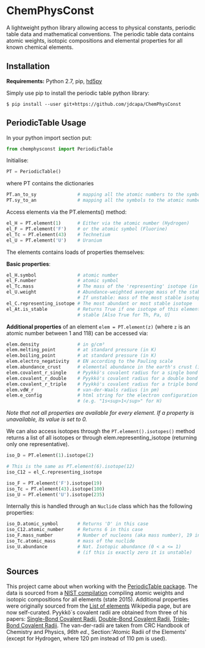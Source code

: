 ChemPhysConst
======================

A lightweight python library allowing access to physical constants, periodic table
 data and mathematical conventions.
The periodic table data contains atomic weights, isotopic compositions and
 elemental properties for all known chemical elements.

Installation
------------

**Requirements:** Python 2.7, pip,
 [hd5py](http://docs.h5py.org/en/latest/index.html)

Simply use pip to install the periodic table python library:

    $ pip install --user git+https://github.com/jdcapa/ChemPhysConst

PeriodicTable Usage
-----

In your python import section put:

```python
from chemphysconst import PeriodicTable
```

Initialise:

```python
PT = PeriodicTable()
```

where PT contains the dictionaries

```python
PT.an_to_sy               # mapping all the atomic numbers to the symbols
PT.sy_to_an               # mapping all the symbols to the atomic numbers
```

Access elements via the PT.elements() method:

```python
el_H = PT.element(1)      # Either via the atomic number (Hydrogen)
el_F = PT.element('F')    # or the atomic symbol (Fluorine)
el_Tc = PT.element(43)    # Technetium
el_U = PT.element('U')    # Uranium
```

The elements contains loads of properties themselves:

**Basic properties**:

```python
el_H.symbol               # atomic number
el_F.number               # atomic symbol
el_Tc.mass                # The mass of the 'representing' isotope (in u)
el_U.weight               # Abundance-weighted average mass of the stable isotopes
                          # If unstable: mass of the most stable isotope (in u)
el_C.representing_isotope # The most abundant or most stable isotope
el_At.is_stable           # Returns True if one isotope of this element is
                          # stable [Also True for Th, Pa, U]
```
**Additional properties** of an element `elem = PT.element(z)` (where `z` is an
 atomic number between 1 and 118) can be accessed via:

```python
elem.density              # in g/cm³
elem.melting_point        # at standard pressure (in K)
elem.boiling_point        # at standard pressure (in K)
elem.electro_negativity   # EN according to the Pauling scale
elem.abundance_crust      # elemental abundance in the earth's crust (in mg/kg)
elem.covalent_r_single    # Pyykkö's covalent radius for a single bond (in pm)
elem.covalent_r_double    # Pyykkö's covalent radius for a double bond (in pm)
elem.covalent_r_triple    # Pyykkö's covalent radius for a triple bond (in pm)
elem.vdW_r                # van-der-Waals radius (in pm)
elem.e_config             # html string for the electron configuration
                          # (e.g. "1s<sup>1</sup>" for H)
```

*Note that not all properties are available for every element.*
*If a property is unavailable, its value is set to 0.*

We can also access isotopes through the `PT.element().isotopes()` method
 returns a list of all isotopes or through elem.representing_isotope (returning
 only one representative).

```python
iso_D = PT.element(1).isotope(2)

# This is the same as PT.element(6).isotope(12)
iso_C12 = el_C.representing_isotope

iso_F = PT.element('F').isotope(19)
iso_Tc = PT.element(43).isotope(100)
iso_U = PT.element('U').isotope(235)
```

Internally this is handled through an `Nuclide` class which has the following
 properties:

```python
iso_D.atomic_symbol       # Returns 'D' in this case
iso_C12.atomic_number     # Returns 6 in this case
iso_F.mass_number         # Number of nucleons (aka mass number), 19 in this case
iso_Tc.atomic_mass        # mass of the nuclide
iso_U.abundance           # Nat. Isotopic abundance (0 < a <= 1)
                          # (if this is exactly zero it is unstable)
```


Sources
-------

This project came about when working with the
 [PeriodicTable package](http://www.reflectometry.org/danse/elements.html).
The data is sourced from a
 [NIST compilation](http://www.nist.gov/pml/data/comp.cfm)
 compiling atomic weights and isotopic compositions for all elements
 (state 2015).
Additional properties were originally sourced from the
 [List of elements](https://en.wikipedia.org/wiki/List_of_elements)
 Wikipedia page, but are now self-curated.
Pyykkö`s covalent radii are obtained from three of his papers:
 [Single-Bond Covalent Radii](https://dx.doi.org/10.1002/chem.200800987),
 [Double-Bond Covalent Radii](https://dx.doi.org/10.1002/chem.200901472),
 [Triple-Bond Covalent Radii](https://dx.doi.org/10.1002/chem.200401299).
The van-der-radii are taken from  CRC Handbook of Chemistry and Physics,
*96th ed.*, Section:'Atomic Radii of the Elements' (except for Hydrogen, where
 120 pm instead of 110 pm is used).

